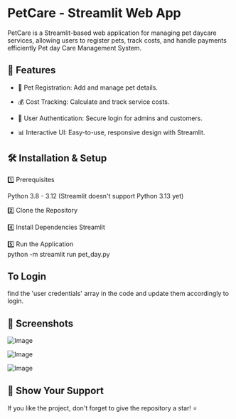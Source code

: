 # PetCare - Streamlit Web App

PetCare is a Streamlit-based web application for managing pet daycare services, allowing users to register pets, track costs, and handle payments efficiently
Pet day Care Management System.    

## 🚀 Features

- 🐶 Pet Registration: Add and manage pet details.

- 💰 Cost Tracking: Calculate and track service costs.

- 🔑 User Authentication: Secure login for admins and customers.

- 📊 Interactive UI: Easy-to-use, responsive design with Streamlit.

## 🛠️ Installation & Setup

1️⃣ Prerequisites

Python 3.8 - 3.12 (Streamlit doesn't support Python 3.13 yet)

2️⃣ Clone the Repository

4️⃣ Install Dependencies
Streamlit

5️⃣ Run the Application  
python -m streamlit run pet_day.py

## To Login
find the 'user credentials' array in the code and update them accordingly to login.

## 📸 Screenshots

![Image](https://github.com/user-attachments/assets/108dc04e-f60e-46f2-beda-57d52d47ae32)  
  
![Image](https://github.com/user-attachments/assets/0689666f-a896-4b2b-9614-4d714eb9ed4f)  

![Image](https://github.com/user-attachments/assets/1279ef7a-a415-46a9-950e-fc203b8dd7c2)

## 🌟 Show Your Support
If you like the project, don't forget to give the repository a star! ⭐
